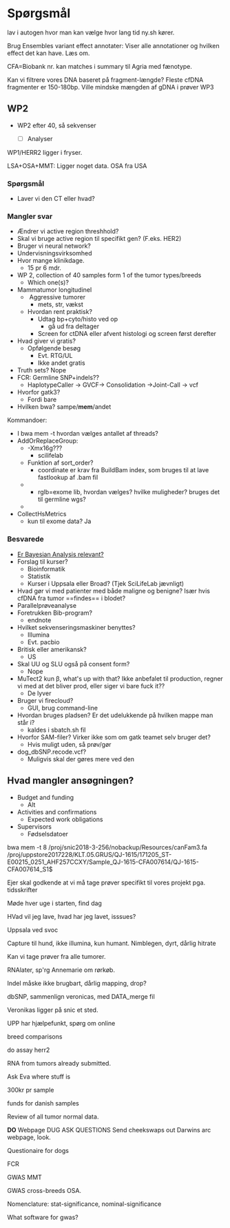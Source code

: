 # Spørgsmål

lav i autogen hvor man kan vælge hvor lang tid ny.sh kører.

Brug Ensembles variant effect annotater: Viser alle annotationer og hvilken effect det kan have. Læs om. 

CFA=Biobank nr. kan matches i summary til Agria med fænotype.

Kan vi filtrere vores DNA baseret på fragment-længde? Fleste cfDNA fragmenter er 150-180bp. Ville mindske mængden af gDNA i prøver WP3

## WP2

* WP2 efter 40, så sekvenser

  * [ ] Analyser

    

WP1/HERR2 ligger i fryser.

LSA+OSA+MMT: Ligger noget data. OSA fra USA 									

### Spørgsmål

* Laver vi den CT eller hvad?


### Mangler svar

- Ændrer vi active region threshhold?
- Skal vi bruge active region til specifikt gen? (F.eks. HER2)
- Bruger vi neural network?
- Undervisningsvirksomhed
- Hvor mange klinikdage.
  - 15 pr 6 mdr.
- WP 2, collection of 40 samples form 1 of the tumor types/breeds
  - Which one(s)?
- Mammatumor longitudinel
  - ​	Aggressive tumorer
    - mets, str, vækst
  - Hvordan rent praktisk?
    - Udtag bp+cyto/histo ved op
      - gå ud fra deltager
    - Screen for ctDNA eller afvent histologi og screen først derefter
- Hvad giver vi gratis?
  - Opfølgende besøg
    - Evt. RTG/UL
    - Ikke andet gratis
- Truth sets? Nope
- FCR: Germline SNP+indels??
  - HaplotypeCaller -> GVCF-> Consolidation ->Joint-Call -> vcf
- Hvorfor gatk3?
  - Fordi bare
- Hvilken bwa? sampe/**mem**/andet

Kommandoer:

* I bwa mem -t hvordan vælges antallet af threads?
* AddOrReplaceGroup:
  * -Xmx16g???
    * scilifelab
  * Funktion af sort_order?
    * coordinate er krav fra BuildBam index, som bruges til at lave fastlookup af .bam fil
  * 
    * rglb=exome lib, hvordan vælges? hvilke muligheder? bruges det til germline wgs?
  * 
* CollectHsMetrics
  * kun til exome data? Ja

### Besvarede

- [Er Bayesian Analysis relevant?](http://phdcourses.dk/Course/64284#.XDR55S2ZM1I)
- Forslag til kurser?
  - Bioinformatik
  - Statistik
  - Kurser i Uppsala eller Broad? (Tjek SciLifeLab jævnligt)
- Hvad gør vi med patienter med både maligne og benigne? Især hvis cfDNA fra tumor ==findes==  i blodet?
- Parallelprøveanalyse
- Foretrukken Bib-program?
  - endnote
- Hvilket sekvenseringsmaskiner benyttes?
  - Illumina
  - Evt. pacbio
- Britisk eller amerikansk?
  - US
- Skal UU og SLU også på consent form?
  - Nope
- MuTect2 kun β, what's up with that? Ikke anbefalet til production, regner vi med at det bliver prod, eller siger vi bare fuck it??
  - De lyver
- Bruger vi firecloud? 
  - GUI, brug command-line
- Hvordan bruges pladsen? Er det udelukkende på hvilken mappe man står i?
  - kaldes i sbatch.sh fil
- Hvorfor SAM-filer? Virker ikke som om gatk teamet selv bruger det?
  - Hvis muligt uden, så prøv/gør
- dog_dbSNP.recode.vcf? 
  - Muligvis skal der gøres mere ved den



## Hvad mangler ansøgningen?

- Budget and funding
  - Alt
- Activities and confirmations
  - Expected work obligations
- Supervisors
  - Fødselsdatoer

bwa mem -t 8 /proj/snic2018-3-256/nobackup/Resources/canFam3.fa /proj/uppstore2017228/KLT.05.GRUS/QJ-1615/171205_ST-E00215_0251_AHF257CCXY/Sample_QJ-1615-CFA007614/QJ-1615-CFA007614_S1$







Ejer skal godkende at vi må tage prøver specifikt til vores projekt pga. tidsskrifter

Møde hver uge i starten, find dag

HVad vil jeg lave, hvad har jeg lavet, isssues?

Uppsala ved svoc

Capture til hund, ikke illumina, kun humant. Nimblegen, dyrt, dårlig hitrate

Kan vi tage prøver fra alle tumorer. 

RNAlater, sp'rg Annemarie om rørkøb. 

Indel måske ikke brugbart, dårlig mapping, drop?

dbSNP, sammenlign veronicas, med DATA_merge fil

Veronikas ligger på snic et sted.

UPP har hjælpefunkt, spørg om online





breed comparisons

do assay herr2

RNA from tumors already submitted. 

Ask Eva where stuff is

300kr pr sample

funds for danish samples

Review of all tumor normal data. 



**DO**
Webpage
	DUG
	ASK QUESTIONS
	Send cheekswaps out
	Darwins arc webpage, look.

Questionaire for dogs

FCR

GWAS MMT

GWAS cross-breeds OSA. 

Nomenclature: stat-significance, nominal-significance

What software for gwas?

